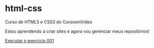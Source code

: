 # html-css
 Curso de HTML5 e CSS3 do CursoemVideo

Estou aprendendo a criar sites e agora vou gerenciar meus repositórios!

<a href="https://felipemorais19.github.io/html-css/exercicios/ex001">Executar o exercicio 001</a>